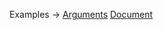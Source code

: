 <p class="ExampleLinks">Examples <span class="ExampleLinksTitleSeparator">-></span> <a href="../../examples/generated/arguments">Arguments</a> <span class="ExampleLinksSeparator"></span> <a href="../../examples/generated/document">Document</a></p>
